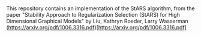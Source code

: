 # 

This repository contains an implementation of the StARS algorithm, from the paper "Stability Approach to Regularization Selection (StARS) for High Dimensional Graphical Models" by Liu, Kathryn Roeder, Larry Wasserman (https://arxiv.org/pdf/1006.3316.pdf)[https://arxiv.org/pdf/1006.3316.pdf]
